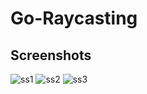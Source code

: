 # Go-Raycasting

## Screenshots

![ss1](https://raw.githubusercontent.com/sametayla/Go-Raycasting/master/screenshots/ss1.png)
![ss2](https://raw.githubusercontent.com/sametayla/Go-Raycasting/master/screenshots/ss2.png)
![ss3](https://raw.githubusercontent.com/sametayla/Go-Raycasting/master/screenshots/ss3.png)

